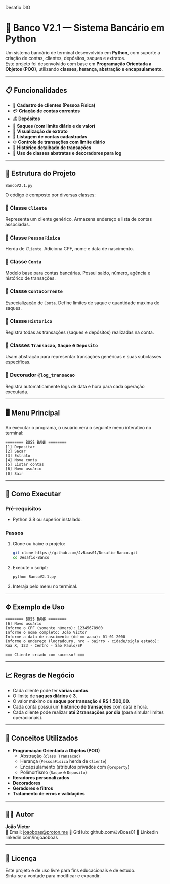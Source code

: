 Desáfio DIO


# 🏦 Banco V2.1 — Sistema Bancário em Python

Um sistema bancário de terminal desenvolvido em **Python**, com suporte a criação de contas, clientes, depósitos, saques e extratos.  
Este projeto foi desenvolvido com base em **Programação Orientada a Objetos (POO)**, utilizando **classes, herança, abstração e encapsulamento**.

---

## 📋 Funcionalidades

- 👤 **Cadastro de clientes (Pessoa Física)**
- 💳 **Criação de contas correntes**
- 💰 **Depósitos**
- 💸 **Saques (com limite diário e de valor)**
- 📄 **Visualização de extrato**
- 📜 **Listagem de contas cadastradas**
- ⚙️ **Controle de transações com limite diário**
- 🧩 **Histórico detalhado de transações**
- 🧠 **Uso de classes abstratas e decoradores para log**

---

## 🧱 Estrutura do Projeto

```
BancoV2.1.py
```

O código é composto por diversas classes:

### 🔹 Classe `Cliente`
Representa um cliente genérico. Armazena endereço e lista de contas associadas.

### 🔹 Classe `PessoaFisica`
Herda de `Cliente`. Adiciona CPF, nome e data de nascimento.

### 🔹 Classe `Conta`
Modelo base para contas bancárias. Possui saldo, número, agência e histórico de transações.

### 🔹 Classe `ContaCorrente`
Especialização de `Conta`. Define limites de saque e quantidade máxima de saques.

### 🔹 Classe `Historico`
Registra todas as transações (saques e depósitos) realizadas na conta.

### 🔹 Classes `Transacao`, `Saque` e `Deposito`
Usam abstração para representar transações genéricas e suas subclasses específicas.

### 🔹 Decorador `@log_transacao`
Registra automaticamente logs de data e hora para cada operação executada.

---

## 🖥️ Menu Principal

Ao executar o programa, o usuário verá o seguinte menu interativo no terminal:

```
======== BOSS BANK ========
[1] Depositar
[2] Sacar
[3] Extrato
[4] Nova conta
[5] Listar contas
[6] Novo usuário
[0] Sair
```

---

## 🚀 Como Executar

### Pré-requisitos
- Python 3.8 ou superior instalado.

### Passos
1. Clone ou baixe o projeto:
   ```bash
   git clone https://github.com/JvBoas01/Desafio-Banco.git
   cd Desafio-Banco
   ```

2. Execute o script:
   ```bash
   python BancoV2.1.py
   ```

3. Interaja pelo menu no terminal.

---

## ⚙️ Exemplo de Uso

```
======== BOSS BANK ========
[6] Novo usuário
Informe o CPF (somente número): 12345678900
Informe o nome completo: João Victor
Informe a data de nascimento (dd-mm-aaaa): 01-01-2000
Informe o endereço (logradouro, nro - bairro - cidade/sigla estado): Rua X, 123 - Centro - São Paulo/SP

=== Cliente criado com sucesso! ===
```

---

## 📈 Regras de Negócio

- Cada cliente pode ter **várias contas**.
- O limite de **saques diários** é **3**.
- O valor máximo de **saque por transação** é **R$ 1.500,00**.
- Cada conta possui um **histórico de transações** com data e hora.
- Cada cliente pode realizar **até 2 transações por dia** (para simular limites operacionais).

---

## 🧩 Conceitos Utilizados

- **Programação Orientada a Objetos (POO)**
  - Abstração (`class Transacao`)
  - Herança (`PessoaFisica` herda de `Cliente`)
  - Encapsulamento (atributos privados com `@property`)
  - Polimorfismo (`Saque` e `Deposito`)
- **Iteradores personalizados**
- **Decoradores**
- **Geradores e filtros**
- **Tratamento de erros e validações**

---

## 🧑‍💻 Autor

**João Victor**  
📧 Email: joaoboas@proton.me
💼 GitHub: github.com/JvBoas01
💼 Linkedin linkedin.com/in/joaoboas

---

## 🪪 Licença

Este projeto é de uso livre para fins educacionais e de estudo.  
Sinta-se à vontade para modificar e expandir.
